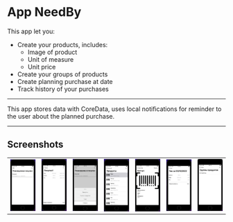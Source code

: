 # App NeedBy

This app let you:
- Create your products, includes:
   - Image of product
   - Unit of measure
   - Unit price
- Create your groups of products
- Create planning purchase at date
- Track history of your purchases
____
This app stores data with CoreData, uses local notifications for reminder to the user about the planned purchase.
___
## Screenshots

<table>
<tr>
<td> <img src="https://github.com/SweQ/NeedBy/blob/main/screenshots/1.png" width="200"> </td>
<td> <img src="https://github.com/SweQ/NeedBy/blob/main/screenshots/2.png" width="200"> </td>
<td> <img src="https://github.com/SweQ/NeedBy/blob/main/screenshots/3.png" width="200"> </td>
<td> <img src="https://github.com/SweQ/NeedBy/blob/main/screenshots/4.png" width="200"> </td>
<td> <img src="https://github.com/SweQ/NeedBy/blob/main/screenshots/5.png" width="200"> </td>
<td> <img src="https://github.com/SweQ/NeedBy/blob/main/screenshots/6.png" width="200"> </td>
<td> <img src="https://github.com/SweQ/NeedBy/blob/main/screenshots/7.png" width="200"> </td>
</tr>
</table>
